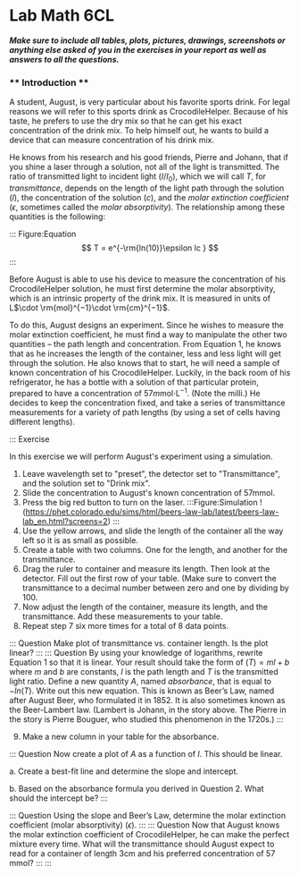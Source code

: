 # Lab Math 6CL
<!--### April 4, 2017-->

***Make sure to include all tables, plots, pictures, drawings, screenshots or anything else asked of you in the exercises in your report as well as answers to all the questions.***

### ** Introduction **
A student, August, is very particular about his favorite sports drink. For legal reasons we will refer to this sports drink as CrocodileHelper.  Because of his taste, he prefers to use the dry mix so that he can get his exact concentration of the drink mix. To help himself out, he wants to build a device that can measure concentration of his drink mix. 

He knows from his research and his good friends, Pierre and Johann, that if you shine a laser through a solution, not all of the light is transmitted. The ratio of transmitted light to incident light ($I/I_0$), which we will call *T*, for *transmittance*, depends on the length of the light path through the solution ($l$), the concentration of the solution ($c$), and the *molar extinction coefficient* ($\epsilon$, sometimes called the *molar absorptivity*).  The relationship among these quantities is the following:

::: Figure:Equation
$$
T = e^{-\rm{ln(10)}\epsilon lc }
$$
:::

Before August is able to use his device to measure the concentration of his CrocodileHelper solution, he must first determine the molar absorptivity, which is an intrinsic property of the drink mix.  It is measured in units of L$\cdot \rm{mol}^{−1}\cdot \rm{cm}^{−1}$.

To do this, August designs an experiment.  Since he wishes to measure the molar extinction coefficient, he must find a way to manipulate the other two quantities &ndash; the path length and concentration. From Equation 1, he knows that as he increases the length of the container, less and less light will get through the solution. He also knows that to start, he will need a sample of known concentration of his CrocodileHelper. Luckily, in the back room of his refrigerator, he has a bottle with a solution of that particular protein, prepared to have a concentration of $57 m$mol$\cdot$L$^{−1}$. (Note the milli.) He decides to keep the concentration fixed, and take a series of transmittance measurements for a variety of path lengths (by using a set of cells having different lengths).


::: Exercise

In this exercise we will perform August's experiment using a simulation. 

1. Leave wavelength set to "preset", the detector set to "Transmittance", and the solution set to "Drink mix".
2. Slide the concentration to August's known concentration of $57 \text{mmol}$. 
3. Press the big red button to turn on the laser. 
:::Figure:Simulation
!(https://phet.colorado.edu/sims/html/beers-law-lab/latest/beers-law-lab_en.html?screens=2)
:::
4. Use the yellow arrows, and slide the length of the container all the way left so it is as small as possible. 
5. Create a table with two columns. One for the length, and another for the transmittance.
6. Drag the ruler to container and measure its length. Then look at the detector. Fill out the first row of your table. (Make sure to convert the transmittance to a decimal number between zero and one by dividing by 100.
7. Now adjust the length of the container, measure its length, and the transmittance. Add these measurements to your table.
8. Repeat step 7 six more times for a total of 8 data points.

::: Question
Make plot of transmittance vs. container length.  Is the plot linear?
:::
::: Question
By using your knowledge of logarithms, rewrite Equation 1 so that it is linear.  Your result should take the form of $(T) =ml+b$ where $m$ and $b$ are constants, $l$ is the path length and $T$ is the transmitted light ratio.  Define a new quantity $A$,  named *absorbance*, that is equal to $−ln(T)$.  Write out this new equation.  This is known as Beer’s Law, named after August Beer, who formulated it in 1852. It is also sometimes known as the Beer-Lambert law. (Lambert is Johann, in the story above. The Pierre in the story is Pierre Bouguer, who studied this phenomenon in the 1720s.) 
:::

9. Make a new column in your table for the absorbance. 

::: Question
Now create a plot of $A$ as a function of $l$. This should be linear. 

a. Create a best-fit line and determine the slope and intercept. 

b. Based on the absorbance formula you derived in Question 2. What should the intercept be?
:::

::: Question
Using the slope and Beer’s Law, determine the molar extinction coefficient (molar absorptivity) ($\epsilon$).
:::
::: Question
Now that August knows the molar extinction coefficient of CrocodileHelper, he can make the perfect mixture every time. What will the transmittance should August expect to read for a container of length 3cm and his preferred concentration of 57 mmol?
:::
:::

